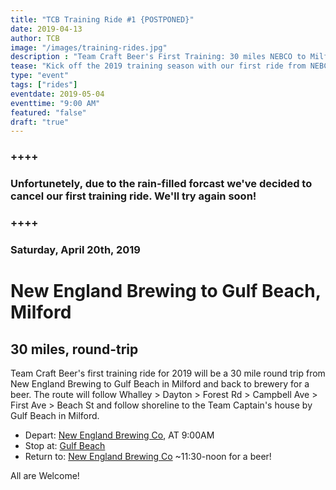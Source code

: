 ```yaml
---
title: "TCB Training Ride #1 {POSTPONED}"
date: 2019-04-13
author: TCB
image: "/images/training-rides.jpg"
description : "Team Craft Beer's First Training: 30 miles NEBCO to Milford (Round Trip) 4/20/19, 9:00AM"
tease: "Kick off the 2019 training season with our first ride from NEBCO to Milford (30 mile round-trip). Training rides are open to everyone." 
type: "event"
tags: ["rides"]
eventdate: 2019-05-04
eventtime: "9:00 AM"
featured: "false"
draft: "true"
---
```


### ++++ 
### Unfortunetely, due to the rain-filled forcast we've decided to cancel our first training ride. We'll try again soon! 
### ++++    

### Saturday, April 20th, 2019

# New England Brewing to Gulf Beach, Milford 

## 30 miles, round-trip

Team Craft Beer's first training ride for 2019 will be a 30 mile round trip from New England Brewing to Gulf Beach in Milford and back to brewery for a beer. The route will follow Whalley > Dayton > Forest Rd > Campbell Ave > First Ave > Beach St and follow shoreline to the Team Captain's house by Gulf Beach in Milford. 

- Depart: [New England Brewing Co][1], AT 9:00AM
- Stop at: [Gulf Beach][2]
- Return to: [New England Brewing Co][1] ~11:30-noon for a beer!

All are Welcome!

[1]:https://goo.gl/maps/ANz88uQGJoK2
[2]:https://goo.gl/maps/696LhAqMmm82